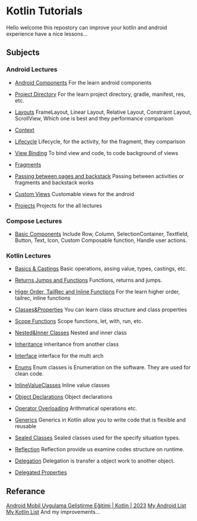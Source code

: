 # Kotlin Tutorials
Hello welcome this repostory can improve your kotlin and android experience have a nice lessons...

## Subjects
### Android Lectures
- [Android Components](https://github.com/ErenMlg/AndroidAndKotlinLectures/tree/master/AndroidLectures/1-AndroidComponents)
For the learn android components 

- [Project Directory](https://github.com/ErenMlg/AndroidAndKotlinLectures/tree/master/AndroidLectures/2-ProjectDirectory)
For the learn project directory, gradle, manifest, res, etc.

- [Layouts](https://github.com/ErenMlg/AndroidAndKotlinLectures/tree/master/AndroidLectures/3-Layouts)
FrameLayout, Linear Layout, Relative Layout, Constraint Layout, ScrollView, Which one is best and they performance comparison

- [Context](https://github.com/ErenMlg/AndroidAndKotlinLectures/tree/master/AndroidLectures/4-Context)

- [Lifecycle](https://github.com/ErenMlg/AndroidAndKotlinLectures/tree/master/AndroidLectures/5-Lifecycle)
Lifecycle, for the activity, for the fragment, they comparison

- [View Binding](https://github.com/ErenMlg/AndroidAndKotlinLectures/tree/master/AndroidLectures/6-ViewBinding)
To bind view and code, to code background of views

- [Fragments](https://github.com/ErenMlg/AndroidAndKotlinLectures/tree/master/AndroidLectures/7-Fragments)

- [Passing between pages and backstack](https://github.com/ErenMlg/AndroidAndKotlinLectures/tree/master/AndroidLectures/8-PassInActivities%26Backstack)
Passing between activities or fragments and backstack works

- [Custom Views](https://github.com/ErenMlg/AndroidAndKotlinLectures/tree/master/AndroidLectures/CustomViews)
Customable views for the android

- [Projects](https://github.com/ErenMlg/AndroidAndKotlinLectures/tree/master/AndroidLectures/Projects/)
Projects for the all lectures

### Compose Lectures
- [Basic Components](https://github.com/ErenMlg/AndroidAndKotlinLectures/tree/master/Compose/FirstProject)
  Include Row, Column, SelectionContainer, Textfield, Button, Text, Icon, Custom Composable function, Handle user actions. 

### Kotlin Lectures
- [Basics & Castings](https://github.com/ErenMlg/AndroidAndKotlinLectures/blob/master/KotlinLectures/app/src/main/java/com/softcross/kotlinlectures/1-Basics%26Castings.kt)
Basic operations, assing value, types, castings, etc.

- [Returns Jumps and Functions](https://github.com/ErenMlg/AndroidAndKotlinLectures/blob/master/KotlinLectures/app/src/main/java/com/softcross/kotlinlectures/2-Returns%26Jumps%26Funcs.kt)
Functions, returns and jumps.

- [Higer Order, TailRec and Inline Functions](https://github.com/ErenMlg/AndroidAndKotlinLectures/blob/master/KotlinLectures/app/src/main/java/com/softcross/kotlinlectures/3-HigerOrder%26TailRec%26InlineFunc.kt)
For the learn higher order, tailrec, inline functions

- [Classes&Properties](https://github.com/ErenMlg/AndroidAndKotlinLectures/blob/master/KotlinLectures/app/src/main/java/com/softcross/kotlinlectures/4-Classes%26Properties.kt)
You can learn class structure and class properties

- [Scope Functions](https://github.com/ErenMlg/AndroidAndKotlinLectures/blob/master/KotlinLectures/app/src/main/java/com/softcross/kotlinlectures/5-ScopeFuncs.kt)
Scope functions, let, with, run, etc.

- [Nested&Inner Classes](https://github.com/ErenMlg/AndroidAndKotlinLectures/blob/master/KotlinLectures/app/src/main/java/com/softcross/kotlinlectures/6-Nested%26InnerClasses.kt)
Nested and inner class

- [Inheritance](https://github.com/ErenMlg/AndroidAndKotlinLectures/blob/master/KotlinLectures/app/src/main/java/com/softcross/kotlinlectures/7-Inheritance.kt)
inheritance from another class

- [Interface](https://github.com/ErenMlg/AndroidAndKotlinLectures/blob/master/KotlinLectures/app/src/main/java/com/softcross/kotlinlectures/8-Interfaces.kt)
interface for the multi arch

- [Enums](https://github.com/ErenMlg/AndroidAndKotlinLectures/blob/master/KotlinLectures/app/src/main/java/com/softcross/kotlinlectures/9-EnumClasses.kt)
Enum classes is Enumeration on the software. They are used for clean code.

- [InlineValueClasses](https://github.com/ErenMlg/AndroidAndKotlinLectures/blob/master/KotlinLectures/app/src/main/java/com/softcross/kotlinlectures/10-InlineValueClasses.kt)
Inline value classes

- [Object Declarations](https://github.com/ErenMlg/AndroidAndKotlinLectures/blob/master/KotlinLectures/app/src/main/java/com/softcross/kotlinlectures/11-ObjectDeclarationsAndExpressions.kt)
Object declarations

- [Operator Overloading](https://github.com/ErenMlg/AndroidAndKotlinLectures/blob/master/KotlinLectures/app/src/main/java/com/softcross/kotlinlectures/12-OperatorOverloading.kt)
Arithmatical operations etc.

- [Generics](https://github.com/ErenMlg/AndroidAndKotlinLectures/blob/master/KotlinLectures/app/src/main/java/com/softcross/kotlinlectures/13-Generics.kt)
Generics in Kotlin allow you to write code that is flexible and reusable

- [Sealed Classes](https://github.com/ErenMlg/AndroidAndKotlinLectures/blob/master/KotlinLectures/app/src/main/java/com/softcross/kotlinlectures/14-SealedClass.kt)
Sealed classes used for the specify situation types.

- [Reflection](https://github.com/ErenMlg/AndroidAndKotlinLectures/blob/master/KotlinLectures/app/src/main/java/com/softcross/kotlinlectures/15-Reflection.kt)
Reflection provide us examine codes structure on runtime.

- [Delegation](https://github.com/ErenMlg/AndroidAndKotlinLectures/blob/master/KotlinLectures/app/src/main/java/com/softcross/kotlinlectures/16-Delegation.kt)
Delegation is transfer a object work to another object.

- [Delegated Properties](https://github.com/ErenMlg/AndroidAndKotlinLectures/blob/master/KotlinLectures/app/src/main/java/com/softcross/kotlinlectures/17-DelegatedProperties.kt)


## Referance
[Android Mobil Uygulama Geliştirme Eğitimi | Kotlin | 2023](https://www.udemy.com/course/android-mobil-uygulama-gelistirme-egitimi-kotlin/)
[My Android List](https://medium.com/@eren.mollaoglu/list/android-c14cac61fe6b)
[My Kotlin List](https://medium.com/@eren.mollaoglu/list/kotlin-lectures-f01797417a32)
And my improvements...
